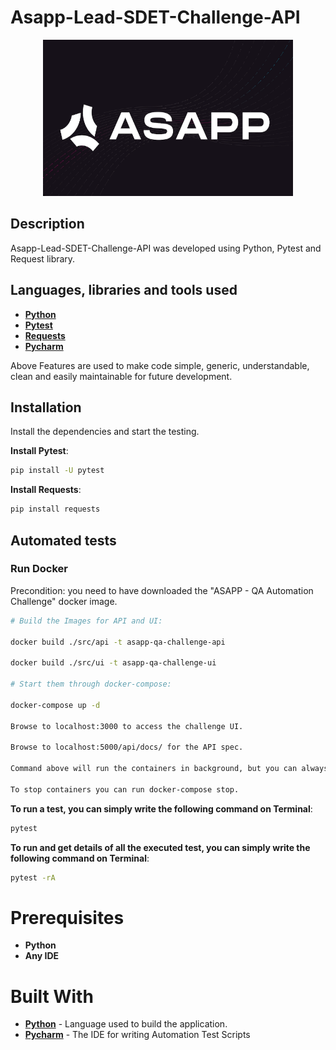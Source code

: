 # Asapp-Lead-SDET-Challenge-API

<p align="center">
  <img src="images/logo.PNG" width="400" height="250"/>
</p>

## Description

Asapp-Lead-SDET-Challenge-API was developed using Python, Pytest and Request library.

## Languages, libraries and tools used

* __[Python](https://www.python.org/downloads/)__
* __[Pytest](https://docs.pytest.org/en/6.2.x/getting-started.html)__
* __[Requests](https://docs.python-requests.org/en/master/)__
* __[Pycharm](https://www.jetbrains.com/pycharm/download/)__

Above Features are used to make code simple, generic, understandable, clean and easily maintainable for future development.

## Installation

Install the dependencies and start the testing.

 __Install Pytest__:
```sh
pip install -U pytest
```
 __Install Requests__:
```sh
pip install requests
```

## Automated tests

### Run Docker

Precondition: you need to have downloaded the "ASAPP - QA Automation Challenge" docker image.

```bash
# Build the Images for API and UI:

docker build ./src/api -t asapp-qa-challenge-api

docker build ./src/ui -t asapp-qa-challenge-ui

# Start them through docker-compose:

docker-compose up -d

Browse to localhost:3000 to access the challenge UI.

Browse to localhost:5000/api/docs/ for the API spec.

Command above will run the containers in background, but you can always follow logs with docker-compose logs -f.

To stop containers you can run docker-compose stop.
```

__To run a test, you can simply write the following command on Terminal__:
```sh
pytest
```

__To run and get details of all the executed test, you can simply write the following command on Terminal__:
```sh
pytest -rA
```

# Prerequisites
* __Python__
* __Any IDE__

# Built With

* __[Python](https://www.python.org/downloads/)__ - Language used to build the application.
* __[Pycharm](https://www.jetbrains.com/pycharm/download/)__ - The IDE for writing Automation Test Scripts
